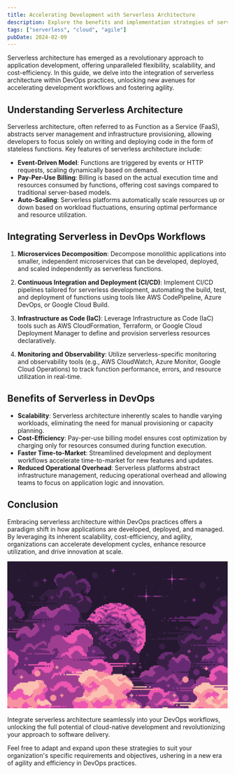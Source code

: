 ```yaml
---
title: Accelerating Development with Serverless Architecture
description: Explore the benefits and implementation strategies of serverless architecture to streamline development workflows and enhance agility within DevOps practices.
tags: ["serverless", "cloud", "agile"]
pubDate: 2024-02-09
---
```


Serverless architecture has emerged as a revolutionary approach to application development, offering unparalleled flexibility, scalability, and cost-efficiency. In this guide, we delve into the integration of serverless architecture within DevOps practices, unlocking new avenues for accelerating development workflows and fostering agility.

## Understanding Serverless Architecture

Serverless architecture, often referred to as Function as a Service (FaaS), abstracts server management and infrastructure provisioning, allowing developers to focus solely on writing and deploying code in the form of stateless functions. Key features of serverless architecture include:

-   **Event-Driven Model**: Functions are triggered by events or HTTP requests, scaling dynamically based on demand.
-   **Pay-Per-Use Billing**: Billing is based on the actual execution time and resources consumed by functions, offering cost savings compared to traditional server-based models.
-   **Auto-Scaling**: Serverless platforms automatically scale resources up or down based on workload fluctuations, ensuring optimal performance and resource utilization.

## Integrating Serverless in DevOps Workflows

1. **Microservices Decomposition**: Decompose monolithic applications into smaller, independent microservices that can be developed, deployed, and scaled independently as serverless functions.

2. **Continuous Integration and Deployment (CI/CD)**: Implement CI/CD pipelines tailored for serverless development, automating the build, test, and deployment of functions using tools like AWS CodePipeline, Azure DevOps, or Google Cloud Build.

3. **Infrastructure as Code (IaC)**: Leverage Infrastructure as Code (IaC) tools such as AWS CloudFormation, Terraform, or Google Cloud Deployment Manager to define and provision serverless resources declaratively.

4. **Monitoring and Observability**: Utilize serverless-specific monitoring and observability tools (e.g., AWS CloudWatch, Azure Monitor, Google Cloud Operations) to track function performance, errors, and resource utilization in real-time.

## Benefits of Serverless in DevOps

-   **Scalability**: Serverless architecture inherently scales to handle varying workloads, eliminating the need for manual provisioning or capacity planning.
-   **Cost-Efficiency**: Pay-per-use billing model ensures cost optimization by charging only for resources consumed during function execution.
-   **Faster Time-to-Market**: Streamlined development and deployment workflows accelerate time-to-market for new features and updates.
-   **Reduced Operational Overhead**: Serverless platforms abstract infrastructure management, reducing operational overhead and allowing teams to focus on application logic and innovation.

## Conclusion

Embracing serverless architecture within DevOps practices offers a paradigm shift in how applications are developed, deployed, and managed. By leveraging its inherent scalability, cost-efficiency, and agility, organizations can accelerate development cycles, enhance resource utilization, and drive innovation at scale.

![Serverless DevOps](./images/cover.png)

Integrate serverless architecture seamlessly into your DevOps workflows, unlocking the full potential of cloud-native development and revolutionizing your approach to software delivery.

Feel free to adapt and expand upon these strategies to suit your organization's specific requirements and objectives, ushering in a new era of agility and efficiency in DevOps practices.
